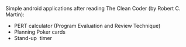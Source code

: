 <html>
	<body>
		<p>
			Simple android applications after reading The Clean Coder (by Robert C. Martin):</p>
		<ul>
			<li>
				PERT calculator (Program Evaluation and Review Technique)&nbsp;</li>
			<li>
				Planning Poker cards</li>
			<li>
				Stand-up &nbsp;timer</li>
		</ul>
		<p>
			&nbsp;</p>
		<p>
			&nbsp;</p>
	</body>
</html>
